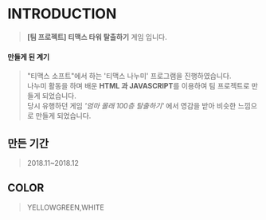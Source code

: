 # INTRODUCTION
> <b>[팀 프로젝트] 티맥스 타워 탈출하기</b> 게임 입니다. <br>

#### 만들게 된 계기
> "티맥스 소프트"에서 하는 '티맥스 나누미' 프로그램을 진행하였습니다. <br>
> 나누미 활동을 하며 배운 <b>HTML 과 JAVASCRIPT</b>를 이용하여 팀 프로젝트로 만들게 되었습니다. <br>
> 당시 유행하던 게임 <em>'엄마 몰래 100층 탈출하기'</em> 에서 영감을 받아 비슷한 느낌으로 만들게 되었습니다.



## 만든 기간
> 2018.11~2018.12
## COLOR
> YELLOWGREEN,WHITE


